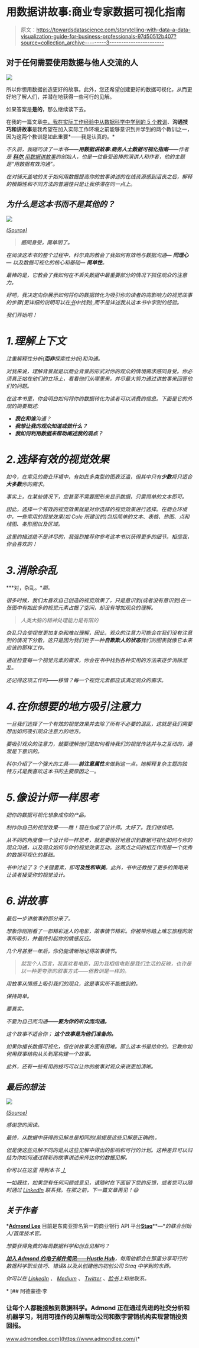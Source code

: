 # 用数据讲故事:商业专家数据可视化指南

> 原文：<https://towardsdatascience.com/storytelling-with-data-a-data-visualization-guide-for-business-professionals-97d50512b407?source=collection_archive---------3----------------------->

## 对于任何需要使用数据与他人交流的人

![](img/b939c72b2c0a10a7c963861133fbaabc.png)

所以你想用数据创造更好的故事。此外，您还希望创建更好的数据可视化，从而更好地了解人们，并潜在地获得一些可行的见解。

如果答案是**是的**，那么继续读下去。

在我的一篇文章[中，我在实际工作经验中从数据科学中学到的 5 个教训](/5-lessons-i-have-learned-from-data-science-in-real-working-experience-3532c1b41fd7)、**沟通技巧和讲故事**是我希望在加入实际工作环境之前能够意识到并学到的两个教训之一，因为这两个教训是如此重要*——我是认真的。*

*不久前，我碰巧读了一本书——**用数据讲故事:商务人士数据可视化指南**——作者是 [**科尔**](https://www.linkedin.com/in/colenussbaumer/),[用数据讲故事](http://www.storytellingwithdata.com/)的创始人，也是一位备受追捧的演讲人和作者，他的主题是“用数据有效沟通”。*

*在对铺天盖地的关于如何用数据提高你的故事讲述的在线资源感到沮丧之后，解释的模糊性和不同方法的普遍性只是让我停滞在同一点上。*

## *为什么是这本书而不是其他的？*

*![](img/0d8dc3349226b490ef3495aed5aca2e1.png)*

*[(Source)](https://www.amazon.com/gp/product/1119002257/ref=as_li_ss_tl?ie=UTF8&linkCode=ll1&tag=admond-20&linkId=af1cb6952e8b9bedac958cc6ffe4777f)*

> ***感同身受，简单明了。***

*在阅读这本书的整个过程中，科尔真的教会了我如何有效地与数据沟通— **同理心** — 以及数据可视化的核心和基础— **简单性**。*

*最棒的是，它教会了我如何在不丢失数据中最重要部分的情况下抓住观众的注意力。*

*好吧，我决定向你展示如何将你的数据转化为吸引你的读者的高影响力的视觉故事的步骤(更详细的说明可以在[书](https://www.amazon.com/gp/product/1119002257?ie=UTF8&creativeASIN=1119002257&linkCode=xm2&tag=storytellingwithdata-20)中找到),而不是详述我从这本书中学到的经验。*

*我们开始吧！*

# *1.理解上下文*

*注重解释性分析(**而非**探索性分析)和沟通。*

*对我来说，理解背景就是以商业背景的形式对你的观众的情境需求感同身受。你必须真正站在他们的立场上，看看他们从哪里来，并尽最大努力通过讲故事来回答他们的问题。*

*在这本书里，你会明白如何将你的数据转化为读者可以消费的信息。下面是它的外观的简要概述:*

*   ***我在和谁**沟通？*
*   ***我想让我的观众知道或做什么？***
*   ***我如何利用数据来帮助阐述我的观点？***

# *2.选择有效的视觉效果*

*如今，在常见的商业环境中，有如此多类型的图表泛滥，但其中只有**少数**将只适合**大多数**你的需求。*

*事实上，在某些情况下，您甚至不需要图形来显示数据，只需简单的文本即可。*

*因此，选择一个有效的视觉效果就是对你选择的视觉效果进行选择。在商业环境中，一些常用的视觉效果(如 Cole 所建议的)包括简单的文本、表格、热图、点和线图、条形图以及区域。*

*这里的描述绝不是详尽的，我强烈推荐你参考这本书以获得更多的细节。相信我，你会喜欢的！*

# *3.消除杂乱*

***对，杂乱。**期。*

*很多时候，我们太喜欢自己创造的视觉效果了，只是意识到(或者没有意识到)在一张图中有如此多的视觉元素占据了空间，却没有增加观众的理解。*

> *人类大脑的精神处理能力是有限的*

*杂乱只会使视觉更加复杂和难以理解，因此，观众的注意力可能会在我们没有注意到的情况下分散，这只是因为我们处于一种**自欺欺人的状态**我们的图表就像它本来应该的那样工作。*

*通过检查每一个视觉元素的需求，你会在书中找到各种实用的方法来逐步消除混乱。*

*还记得这项工作吗——移情？每一个视觉元素都应该满足观众的需求。*

# *4.在你想要的地方吸引注意力*

*一旦我们选择了一个有效的视觉效果并去除了所有不必要的混乱，这就是我们需要想出如何吸引观众注意力的地方。*

*要吸引观众的注意力，就要理解他们是如何看待我们的视觉传达并与之互动的，通常是下意识的。*

*科尔介绍了一个强大的工具——**前注意属性**来做到这一点。她解释复杂主题的独特方式是我喜欢这本书的主要原因之一。*

# *5.像设计师一样思考*

*把你的数据可视化想象成你的产品。*

*制作你自己的视觉效果——瞧！现在你成了设计师。太好了。我们继续吧。*

*从不同的角度像一个设计师一样思考，就是要很好地意识到数据可视化如何与你的观众沟通，以及观众如何与你的视觉效果互动。这两点之间的相互作用是一个优秀的数据可视化的基础。*

*书中讨论了 3 个关键要素，即**可及性和审美**。此外，书中还教授了更多的策略来让读者接受你的视觉设计。*

# *6.讲故事*

*最后一步讲故事的部分来了。*

*想象你刚刚看了一部精彩迷人的电影，故事情节精彩。你被带你踏上难忘旅程的故事所吸引，并最终引起你的情感反应。*

*几个月甚至一年后，你仍能清晰地记得故事情节。*

> *就我个人而言，我喜欢看电影，因为我相信电影是我们生活的反映，也许是以一种更夸张的叙事方式——但教训是一样的。*

*用故事从情感上吸引我们的观众，这是事实所不能做到的。*

*保持简单。*

*要真实。*

*不要为自己而沟通——***要为你的听众而沟通。****

*这个故事不适合你； ***这个故事是为他们准备的。****

*如果你擅长数据可视化，但在讲故事方面有困难。那么这本书是给你的。它教你如何用叙事结构从头到尾构建一个故事。*

*此外，还有一些有用的技巧可以让你的故事对观众来说更加清晰。*

## *最后的想法*

*![](img/ff0e0564abf88e368be435dfa913de34.png)*

*[(Source)](https://unsplash.com/photos/-Q_t4SCN8c4)*

*感谢您的阅读。*

*最终，从数据中获得的见解总是相同的(前提是这些见解是正确的)。*

*但是使这些见解不同的是从这些见解中得出的影响和可行的计划。这种差异可以归结为你如何通过精彩的故事讲述来传达你的数据见解。*

*你可以在这里 得到本书 [**！**](https://www.amazon.com/gp/product/1119002257/ref=as_li_ss_tl?ie=UTF8&linkCode=ll1&tag=admond-20&linkId=af1cb6952e8b9bedac958cc6ffe4777f)*

*一如既往，如果您有任何问题或意见，请随时在下面留下您的反馈，或者您可以随时通过 [LinkedIn](https://www.linkedin.com/in/admond1994/) 联系我。在那之前，下一篇文章再见！😄*

## *关于作者*

*[**Admond Lee**](https://www.linkedin.com/in/admond1994/) 目前是东南亚排名第一的商业银行 API 平台[**Staq**](https://www.trystaq.com)**—**的联合创始人/首席技术官。*

*想要获得免费的每周数据科学和创业见解吗？*

*[**加入 Admond 的电子邮件简讯——Hustle Hub**](https://bit.ly/3pGF8jv)，每周他都会在那里分享可行的数据科学职业技巧、错误&以及从创建他的初创公司 Staq 中学到的东西。*

*你可以在 [LinkedIn](https://www.linkedin.com/in/admond1994/) 、 [Medium](https://medium.com/@admond1994) 、 [Twitter](https://twitter.com/admond1994) 、[脸书](https://www.facebook.com/admond1994)上和他联系。*

*[](https://www.admondlee.com/) [## 阿德蒙德·李

### 让每个人都能接触到数据科学。Admond 正在通过先进的社交分析和机器学习，利用可操作的见解帮助公司和数字营销机构实现营销投资回报。

www.admondlee.com](https://www.admondlee.com/)*